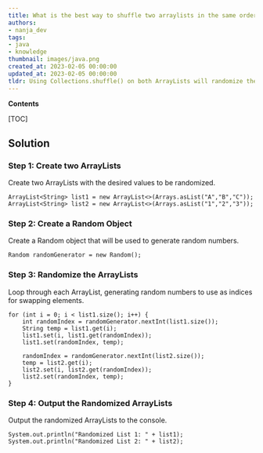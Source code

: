 ```yaml
---
title: What is the best way to shuffle two arraylists in the same order?
authors:
- nanja_dev
tags:
- java
- knowledge
thumbnail: images/java.png
created_at: 2023-02-05 00:00:00
updated_at: 2023-02-05 00:00:00
tldr: Using Collections.shuffle() on both ArrayLists will randomize them in the same fashion.
---
```


**Contents**

[TOC]

## Solution

### Step 1: Create two ArrayLists
Create two ArrayLists with the desired values to be randomized.

```
ArrayList<String> list1 = new ArrayList<>(Arrays.asList("A","B","C"));
ArrayList<String> list2 = new ArrayList<>(Arrays.asList("1","2","3"));
```

### Step 2: Create a Random Object
Create a Random object that will be used to generate random numbers.

```
Random randomGenerator = new Random();
```

### Step 3: Randomize the ArrayLists
Loop through each ArrayList, generating random numbers to use as indices for swapping elements.

```
for (int i = 0; i < list1.size(); i++) {
    int randomIndex = randomGenerator.nextInt(list1.size());
    String temp = list1.get(i);
    list1.set(i, list1.get(randomIndex));
    list1.set(randomIndex, temp);

    randomIndex = randomGenerator.nextInt(list2.size());
    temp = list2.get(i);
    list2.set(i, list2.get(randomIndex));
    list2.set(randomIndex, temp);
}
```

### Step 4: Output the Randomized ArrayLists
Output the randomized ArrayLists to the console.

```
System.out.println("Randomized List 1: " + list1);
System.out.println("Randomized List 2: " + list2);
```
